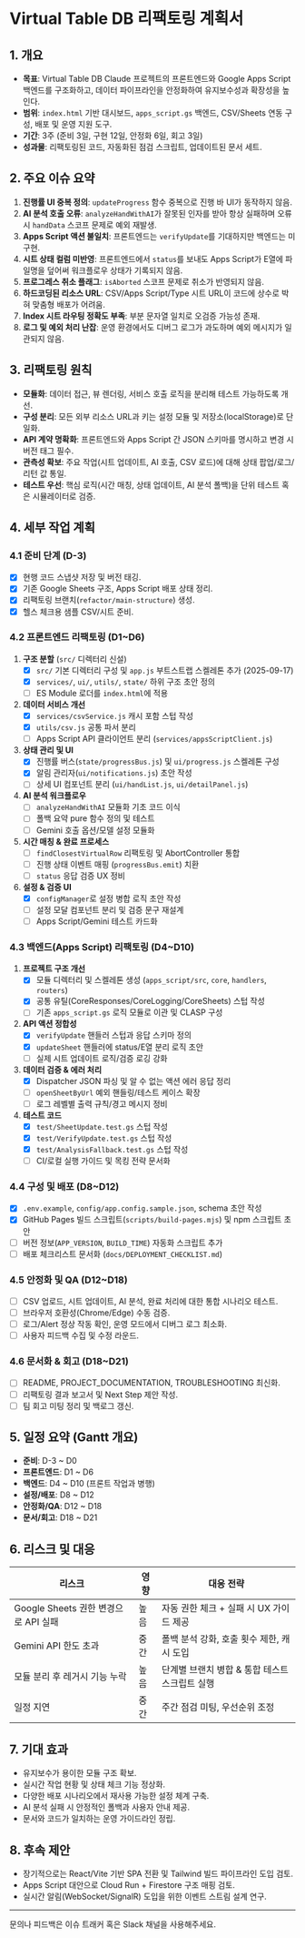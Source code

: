 # Virtual Table DB 리팩토링 계획서

## 1. 개요
- **목표**: Virtual Table DB Claude 프로젝트의 프론트엔드와 Google Apps Script 백엔드를 구조화하고, 데이터 파이프라인을 안정화하여 유지보수성과 확장성을 높인다.
- **범위**: `index.html` 기반 대시보드, `apps_script.gs` 백엔드, CSV/Sheets 연동 구성, 배포 및 운영 지원 도구.
- **기간**: 3주 (준비 3일, 구현 12일, 안정화 6일, 회고 3일)
- **성과물**: 리팩토링된 코드, 자동화된 점검 스크립트, 업데이트된 문서 세트.

## 2. 주요 이슈 요약
1. **진행률 UI 중복 정의**: `updateProgress` 함수 중복으로 진행 바 UI가 동작하지 않음.
2. **AI 분석 호출 오류**: `analyzeHandWithAI`가 잘못된 인자를 받아 항상 실패하며 오류 시 `handData` 스코프 문제로 예외 재발생.
3. **Apps Script 액션 불일치**: 프론트엔드는 `verifyUpdate`를 기대하지만 백엔드는 미구현.
4. **시트 상태 컬럼 미반영**: 프론트엔드에서 `status`를 보내도 Apps Script가 E열에 파일명을 덮어써 워크플로우 상태가 기록되지 않음.
5. **프로그레스 취소 플래그**: `isAborted` 스코프 문제로 취소가 반영되지 않음.
6. **하드코딩된 리소스 URL**: CSV/Apps Script/Type 시트 URL이 코드에 상수로 박혀 맞춤형 배포가 어려움.
7. **Index 시트 라우팅 정확도 부족**: 부분 문자열 일치로 오검증 가능성 존재.
8. **로그 및 예외 처리 난잡**: 운영 환경에서도 디버그 로그가 과도하며 예외 메시지가 일관되지 않음.

## 3. 리팩토링 원칙
- **모듈화**: 데이터 접근, 뷰 렌더링, 서비스 호출 로직을 분리해 테스트 가능하도록 개선.
- **구성 분리**: 모든 외부 리소스 URL과 키는 설정 모듈 및 저장소(localStorage)로 단일화.
- **API 계약 명확화**: 프론트엔드와 Apps Script 간 JSON 스키마를 명시하고 변경 시 버전 태그 필수.
- **관측성 확보**: 주요 작업(시트 업데이트, AI 호출, CSV 로드)에 대해 상태 팝업/로그/리턴 값 통일.
- **테스트 우선**: 핵심 로직(시간 매칭, 상태 업데이트, AI 분석 폴백)을 단위 테스트 혹은 시뮬레이터로 검증.

## 4. 세부 작업 계획

### 4.1 준비 단계 (D-3)
- [x] 현행 코드 스냅샷 저장 및 버전 태깅.
- [x] 기존 Google Sheets 구조, Apps Script 배포 상태 정리.
- [x] 리팩토링 브랜치(`refactor/main-structure`) 생성.
- [x] 헬스 체크용 샘플 CSV/시트 준비.

### 4.2 프론트엔드 리팩토링 (D1~D6)
1. **구조 분할** (`src/` 디렉터리 신설)
   - [x] `src/` 기본 디렉터리 구성 및 `app.js` 부트스트랩 스켈레톤 추가 (2025-09-17)
   - [x] `services/`, `ui/`, `utils/`, `state/` 하위 구조 초안 정의
   - [ ] ES Module 로더를 `index.html`에 적용
2. **데이터 서비스 개선**
   - [x] `services/csvService.js` 캐시 포함 스텁 작성
   - [x] `utils/csv.js` 공통 파서 분리
   - [ ] Apps Script API 클라이언트 분리 (`services/appsScriptClient.js`)
3. **상태 관리 및 UI**
   - [x] 진행률 버스(`state/progressBus.js`) 및 `ui/progress.js` 스켈레톤 구성
   - [x] 알림 관리자(`ui/notifications.js`) 초안 작성
   - [ ] 상세 UI 컴포넌트 분리 (`ui/handList.js`, `ui/detailPanel.js`)
4. **AI 분석 워크플로우**
   - [ ] `analyzeHandWithAI` 모듈화 기초 코드 이식
   - [ ] 폴백 요약 pure 함수 정의 및 테스트
   - [ ] Gemini 호출 옵션/모델 설정 모듈화
5. **시간 매칭 & 완료 프로세스**
   - [ ] `findClosestVirtualRow` 리팩토링 및 AbortController 통합
   - [ ] 진행 상태 이벤트 매핑 (`progressBus.emit`) 치환
   - [ ] `status` 응답 검증 UX 정비
6. **설정 & 검증 UI**
   - [x] `configManager`로 설정 병합 로직 초안 작성
   - [ ] 설정 모달 컴포넌트 분리 및 검증 문구 재설계
   - [ ] Apps Script/Gemini 테스트 카드화

### 4.3 백엔드(Apps Script) 리팩토링 (D4~D10)
1. **프로젝트 구조 개선**
   - [x] 모듈 디렉터리 및 스켈레톤 생성 (`apps_script/src`, `core`, `handlers`, `routers`)
   - [x] 공통 유틸(CoreResponses/CoreLogging/CoreSheets) 스텁 작성
   - [ ] 기존 `apps_script.gs` 로직 모듈로 이관 및 CLASP 구성
2. **API 액션 정합성**
   - [x] `verifyUpdate` 핸들러 스텁과 응답 스키마 정의
   - [x] `updateSheet` 핸들러에 status/E열 분리 로직 초안
   - [ ] 실제 시트 업데이트 로직/검증 로깅 강화
3. **데이터 검증 & 에러 처리**
   - [x] Dispatcher JSON 파싱 및 알 수 없는 액션 에러 응답 정리
   - [ ] `openSheetByUrl` 예외 핸들링/테스트 케이스 확장
   - [ ] 로그 레벨별 출력 규칙/경고 메시지 정비
4. **테스트 코드**
   - [x] `test/SheetUpdate.test.gs` 스텁 작성
   - [x] `test/VerifyUpdate.test.gs` 스텁 작성
   - [x] `test/AnalysisFallback.test.gs` 스텁 작성
   - [ ] CI/로컬 실행 가이드 및 목킹 전략 문서화

### 4.4 구성 및 배포 (D8~D12)
- [x] `.env.example`, `config/app.config.sample.json`, schema 초안 작성
- [x] GitHub Pages 빌드 스크립트(`scripts/build-pages.mjs`) 및 npm 스크립트 초안
- [ ] 버전 정보(`APP_VERSION`, `BUILD_TIME`) 자동화 스크립트 추가
- [ ] 배포 체크리스트 문서화 (`docs/DEPLOYMENT_CHECKLIST.md`)

### 4.5 안정화 및 QA (D12~D18)
- [ ] CSV 업로드, 시트 업데이트, AI 분석, 완료 처리에 대한 통합 시나리오 테스트.
- [ ] 브라우저 호환성(Chrome/Edge) 수동 검증.
- [ ] 로그/Alert 정상 작동 확인, 운영 모드에서 디버그 로그 최소화.
- [ ] 사용자 피드백 수집 및 수정 라운드.

### 4.6 문서화 & 회고 (D18~D21)
- [ ] README, PROJECT_DOCUMENTATION, TROUBLESHOOTING 최신화.
- [ ] 리팩토링 결과 보고서 및 Next Step 제안 작성.
- [ ] 팀 회고 미팅 정리 및 백로그 갱신.

## 5. 일정 요약 (Gantt 개요)
- **준비**: D-3 ~ D0
- **프론트엔드**: D1 ~ D6
- **백엔드**: D4 ~ D10 (프론트 작업과 병행)
- **설정/배포**: D8 ~ D12
- **안정화/QA**: D12 ~ D18
- **문서/회고**: D18 ~ D21

## 6. 리스크 및 대응
| 리스크 | 영향 | 대응 전략 |
| --- | --- | --- |
| Google Sheets 권한 변경으로 API 실패 | 높음 | 자동 권한 체크 + 실패 시 UX 가이드 제공 |
| Gemini API 한도 초과 | 중간 | 폴백 분석 강화, 호출 횟수 제한, 캐시 도입 |
| 모듈 분리 후 레거시 기능 누락 | 높음 | 단계별 브랜치 병합 & 통합 테스트 스크립트 실행 |
| 일정 지연 | 중간 | 주간 점검 미팅, 우선순위 조정 |

## 7. 기대 효과
- 유지보수가 용이한 모듈 구조 확보.
- 실시간 작업 현황 및 상태 체크 기능 정상화.
- 다양한 배포 시나리오에서 재사용 가능한 설정 체계 구축.
- AI 분석 실패 시 안정적인 폴백과 사용자 안내 제공.
- 문서와 코드가 일치하는 운영 가이드라인 정립.

## 8. 후속 제안
- 장기적으로는 React/Vite 기반 SPA 전환 및 Tailwind 빌드 파이프라인 도입 검토.
- Apps Script 대안으로 Cloud Run + Firestore 구조 매핑 검토.
- 실시간 알림(WebSocket/SignalR) 도입을 위한 이벤트 스트림 설계 연구.

---
문의나 피드백은 이슈 트래커 혹은 Slack 채널을 사용해주세요.
